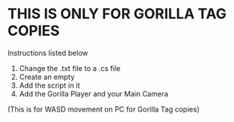 # THIS IS ONLY FOR GORILLA TAG COPIES

Instructions listed below

1. Change the .txt file to a .cs file
2. Create an empty
3. Add the script in it
4. Add the Gorilla Player and your Main Camera

 (This is for WASD movement on PC for Gorilla Tag copies)
